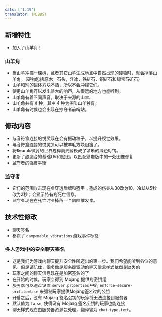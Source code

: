 ```yaml
---
cats: ['1.19']
translator: (MCBBS)
---
```

## 新增特性
* 加入了山羊角！

### 山羊角
* 当山羊冲撞一棵树，或者其它山羊生成地点中自然出现的硬物时，就会掉落山羊角。（硬物包括原木，石头，浮冰，铁矿石，铜矿石和绿宝石矿石）
* 山羊和别的固体方块不熟，所以不会冲撞它们。
* 使用山羊角可以发出很大的响声，从很远的地方也能听到。
* 山羊角有着不同声音，取决于来源的山羊。
* 山羊角共有 8 种，其中 4 种为尖叫山羊独有。
* 山羊角有时候也会出现在掠夺者前哨站。

## 修改内容
* 与音符盒连接的悦灵现在会有振动粒子，以提升视觉效果。
* 与音符盒连接的悦灵又可以被羊毛方块阻挡了。
* 将Reamls微弱的世界选择高亮替换成了清晰的绿色对钩。
* 更新了酿造台的基础UV和贴图，以匹配基岩版中的一处图像修复
* 监守者的强度平衡

### 监守者
* 它们的范围攻击现在会穿透盾牌和盔甲；造成的伤害从30改为10，冷却从5秒改为2秒；会显示特有的死亡信息。
* 监守者现在在死亡时会掉落一个幽匿催发体。

## 技术性修改
* 聊天签名
* 移除了 `dampenable_vibrations` 游戏事件标签

### 多人游戏中的安全聊天签名
* 这是我们为游戏内聊天提升安全性所迈出的第一步。我们希望能听到各位的意见，但是请记住，很多像是服务器驱动的聊天信息样式依然是缺失的
* 玩家之间的聊天信息现在是加密签名的了
* 在开始的时候，玩家会得到 Mojang 提供的密钥组
* 服务器可以通过设置 `server.properties` 中的 `enforce-secure-profile=true` 来强制玩家提供Mojang签名过的公钥
* 开启之后，没有 Mojang 签名公钥的玩家将无法连接到服务器
* 默认值为 `false`, 使得没有 Mojang 签名公钥的玩家也能连接
* 聊天样式现在由服务器资源包处理，翻译键为 `chat.type.text`。
